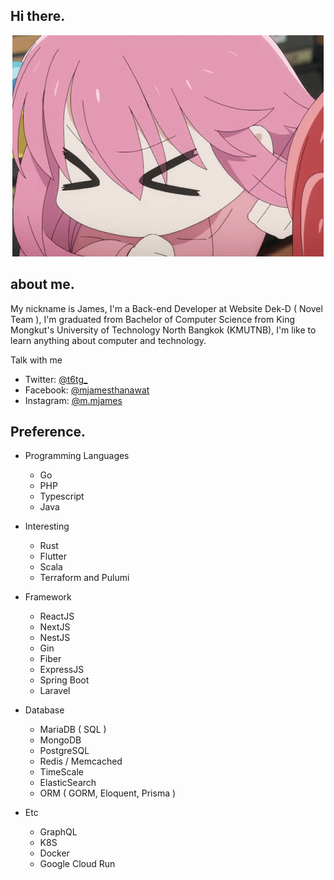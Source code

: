 ## Hi there.

<p align="center"><img src="https://raw.githubusercontent.com/t6tg/t6tg/master/bocchi-bocchi-the-rock.gif" alt="bocchi"  /></p>

## about me.
My nickname is James, I'm a Back-end Developer at Website Dek-D ( Novel Team ), I'm graduated from Bachelor of Computer Science from King Mongkut's University of Technology North Bangkok (KMUTNB), I'm like to learn anything about computer and technology.

Talk with me
- Twitter: <a href="https://twitter.com/t6tg_" alt="twitter-t6tg" target="_blank">@t6tg_</a>
- Facebook: <a href="https://fb.me/mjamesthanawat" alt="twitter-t6tg" target="_blank">@mjamesthanawat</a>
- Instagram: <a href="https://instagram.com/m.mjames" alt="twitter-t6tg" target="_blank">@m.mjames</a>

## Preference.
- Programming Languages
  - Go
  - PHP
  - Typescript
  - Java

- Interesting 
  - Rust
  - Flutter
  - Scala
  - Terraform and Pulumi

- Framework
  - ReactJS
  - NextJS
  - NestJS
  - Gin
  - Fiber
  - ExpressJS
  - Spring Boot
  - Laravel

- Database
  - MariaDB ( SQL )
  - MongoDB
  - PostgreSQL
  - Redis / Memcached
  - TimeScale
  - ElasticSearch
  - ORM ( GORM, Eloquent, Prisma )

- Etc
  - GraphQL
  - K8S
  - Docker
  - Google Cloud Run

